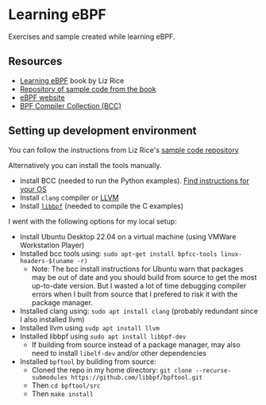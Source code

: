 # Learning eBPF

Exercises and sample created while learning eBPF.

## Resources
- [Learning eBPF](https://www.oreilly.com/library/view/learning-ebpf/9781098135119/) book by Liz Rice
- [Repository of sample code from the book](https://github.com/lizrice/learning-ebpf)
- [eBPF website](https://ebpf.io/)
- [BPF Compiler Collection (BCC)](https://github.com/iovisor/bcc)

## Setting up development environment

You can follow the instructions from Liz Rice's [sample code repository](https://github.com/lizrice/learning-ebpf)

Alternatively you can install the tools manually.
- Install BCC (needed to run the Python examples). [Find instructions for your OS](https://github.com/iovisor/bcc/blob/master/INSTALL.md)
- Install `clang` compiler or [LLVM](https://llvm.org/)
- Install [`libbpf`](https://github.com/libbpf/libbpf) (needed to compile the C examples)

I went with the following options for my local setup:
- Install Ubuntu Desktop 22.04 on a virtual machine (using VMWare Workstation Player)
- Installed bcc tools using: `sudo apt-get install bpfcc-tools linux-headers-$(uname -r)`
    - Note: The bcc install instructions for Ubuntu warn that packages may be out of date and you should build from source to get the most up-to-date version. But I wasted a lot of time debugging compiler errors when I built from source that I prefered to risk it with the package manager.
- Installed clang using: `sudo apt install clang` (probably redundant since I also installed llvm)
- Installed llvm using `sudp apt install llvm`
- Installed libbpf using `sudo apt install libbpf-dev`
    - If building from source instead of a package manager, may also need to install `libelf-dev` and/or other dependencies
- Installed `bpftool` by building from source:
    - Cloned the repo in my home directory: `git clone --recurse-submodules https://github.com/libbpf/bpftool.git`
    - Then `cd bpftool/src`
    - Then `make install`